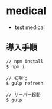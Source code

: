 # medical
 - test medical


## 導入手順

```
// npm install
$ npm i

// 初期化
$ gulp refresh

// サーバー起動
$ gulp
```
